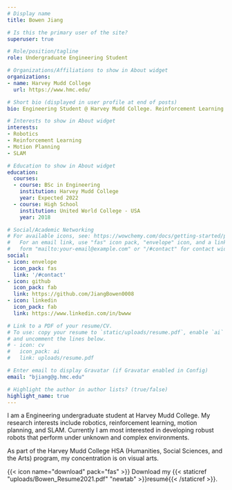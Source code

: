 ```yaml
---
# Display name
title: Bowen Jiang

# Is this the primary user of the site?
superuser: true

# Role/position/tagline
role: Undergraduate Engineering Student

# Organizations/Affiliations to show in About widget
organizations:
- name: Harvey Mudd College
  url: https://www.hmc.edu/

# Short bio (displayed in user profile at end of posts)
bio: Engineering Student @ Harvey Mudd College. Reinforcement Learning. Robotics. Motion Planning.

# Interests to show in About widget
interests:
- Robotics
- Reinforcement Learning
- Motion Planning
- SLAM

# Education to show in About widget
education:
  courses:
  - course: BSc in Engineering
    institution: Harvey Mudd College
    year: Expected 2022
  - course: High School
    institution: United World College - USA
    year: 2018

# Social/Academic Networking
# For available icons, see: https://wowchemy.com/docs/getting-started/page-builder/#icons
#   For an email link, use "fas" icon pack, "envelope" icon, and a link in the
#   form "mailto:your-email@example.com" or "/#contact" for contact widget.
social:
- icon: envelope
  icon_pack: fas
  link: '/#contact'
- icon: github
  icon_pack: fab
  link: https://github.com/JiangBowen0008
- icon: linkedin
  icon_pack: fab
  link: https://www.linkedin.com/in/bwww

# Link to a PDF of your resume/CV.
# To use: copy your resume to `static/uploads/resume.pdf`, enable `ai` icons in `params.toml`, 
# and uncomment the lines below.
# - icon: cv
#   icon_pack: ai
#   link: uploads/resume.pdf

# Enter email to display Gravatar (if Gravatar enabled in Config)
email: "bjiang@g.hmc.edu"

# Highlight the author in author lists? (true/false)
highlight_name: true
---
```


I am a Engineering undergraduate student at Harvey Mudd College. My research interests include robotics, reinforcement learning, motion planning, and SLAM. Currently I am most interested in developing robust robots that perform under unknown and complex environments.

As part of the Harvey Mudd College HSA (Humanities, Social Sciences, and the Arts) program, my concentration is on visual arts.

{{< icon name="download" pack="fas" >}} Download my {{< staticref "uploads/Bowen_Resume2021.pdf" "newtab" >}}resumé{{< /staticref >}}.
